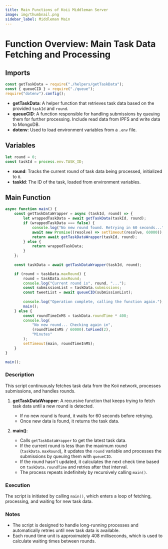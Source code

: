 ```yaml
---
title: Main Functions of Koii Middleman Server
image: img/thumbnail.png
sidebar_label: Middleman Main
---
```


# Function Overview: Main Task Data Fetching and Processing

## Imports
```javascript
const getTaskData = require("./helpers/getTaskData");
const { queueCID } = require("./queue");
require("dotenv").config();
```

- **getTaskData**: A helper function that retrieves task data based on the provided `taskId` and `round`.
- **queueCID**: A function responsible for handling submissions by queuing them for further processing. Include read data from IPFS and write data to MongoDB.
- **dotenv**: Used to load environment variables from a `.env` file.

## Variables
```javascript
let round = 0;
const taskId = process.env.TASK_ID;
```

- **round**: Tracks the current round of task data being processed, initialized to `0`.
- **taskId**: The ID of the task, loaded from environment variables.

## Main Function

```javascript
async function main() {
    const getTaskDataWrapper = async (taskId, round) => {
        let wrappedTaskData = await getTaskData(taskId, round);
        if (wrappedTaskData === false) {
            console.log("No new round found. Retrying in 60 seconds...");
            await new Promise((resolve) => setTimeout(resolve, 60000));
            return await getTaskDataWrapper(taskId, round);
        } else {
            return wrappedTaskData;
        }
    };
    
    const taskData = await getTaskDataWrapper(taskId, round);

    if (round < taskData.maxRound) {
        round = taskData.maxRound;
        console.log("Current round is", round, "...");
        const submissionList = taskData.submissions;
        const tweetList = await queueCID(submissionList);
        
        console.log("Operation complete, calling the function again.");
        main();
    } else {
        const roundTimeInMS = taskData.roundTime * 408;
        console.log(
            "No new round... Checking again in",
            (roundTimeInMS / 60000).toFixed(2),
            "Minutes"
        );
        setTimeout(main, roundTimeInMS);
    }
}

main();
```

### Description
This script continuously fetches task data from the Koii network, processes submissions, and handles rounds.

1. **getTaskDataWrapper**: A recursive function that keeps trying to fetch task data until a new round is detected.
   - If no new round is found, it waits for 60 seconds before retrying.
   - Once new data is found, it returns the task data.

2. **main()**:
   - Calls `getTaskDataWrapper` to get the latest task data.
   - If the current round is less than the maximum round (`taskData.maxRound`), it updates the `round` variable and processes the submissions by queuing them with `queueCID`.
   - If the round hasn't updated, it calculates the next check time based on `taskData.roundTime` and retries after that interval.
   - The process repeats indefinitely by recursively calling `main()`.

### Execution
The script is initiated by calling `main()`, which enters a loop of fetching, processing, and waiting for new task data.

### Notes
- The script is designed to handle long-running processes and automatically retries until new task data is available.
- Each round time unit is approximately 408 milliseconds, which is used to calculate waiting times between rounds.
